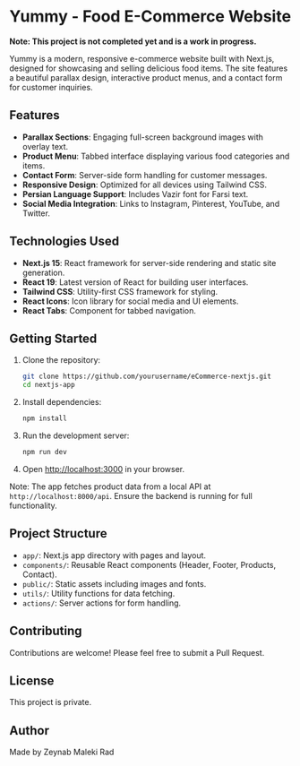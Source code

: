 # Yummy - Food E-Commerce Website

**Note: This project is not completed yet and is a work in progress.**

Yummy is a modern, responsive e-commerce website built with Next.js, designed for showcasing and selling delicious food items. The site features a beautiful parallax design, interactive product menus, and a contact form for customer inquiries.

## Features

- **Parallax Sections**: Engaging full-screen background images with overlay text.
- **Product Menu**: Tabbed interface displaying various food categories and items.
- **Contact Form**: Server-side form handling for customer messages.
- **Responsive Design**: Optimized for all devices using Tailwind CSS.
- **Persian Language Support**: Includes Vazir font for Farsi text.
- **Social Media Integration**: Links to Instagram, Pinterest, YouTube, and Twitter.

## Technologies Used

- **Next.js 15**: React framework for server-side rendering and static site generation.
- **React 19**: Latest version of React for building user interfaces.
- **Tailwind CSS**: Utility-first CSS framework for styling.
- **React Icons**: Icon library for social media and UI elements.
- **React Tabs**: Component for tabbed navigation.

## Getting Started

1. Clone the repository:
   ```bash
   git clone https://github.com/yourusername/eCommerce-nextjs.git
   cd nextjs-app
   ```

2. Install dependencies:
   ```bash
   npm install
   ```

3. Run the development server:
   ```bash
   npm run dev
   ```

4. Open [http://localhost:3000](http://localhost:3000) in your browser.

Note: The app fetches product data from a local API at `http://localhost:8000/api`. Ensure the backend is running for full functionality.

## Project Structure

- `app/`: Next.js app directory with pages and layout.
- `components/`: Reusable React components (Header, Footer, Products, Contact).
- `public/`: Static assets including images and fonts.
- `utils/`: Utility functions for data fetching.
- `actions/`: Server actions for form handling.

## Contributing

Contributions are welcome! Please feel free to submit a Pull Request.

## License

This project is private.

## Author

Made by Zeynab Maleki Rad
